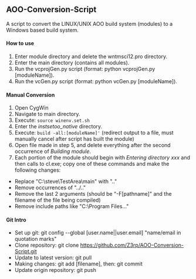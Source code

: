 ## AOO-Conversion-Script

A script to convert the LINUX/UNIX AOO build system (modules) to a Windows based build system.

#### How to use

1. Enter module directory and delete the wntmsci12.pro directory.
2. Enter the main directory (contains all modules).
2. Run the vcprojGen.py script (format: python vcprojGen.py [moduleName]).
3. Run the vcGen.py script (format: python vcGen.py [moduleName]).

#### Manual Conversion
1. Open CygWin
2. Navigate to main directory.
3. Execute: ```source winenv.set.sh```
4. Enter the *instsetoo_native* directory.
5. Execute: ```build -all:[moduleName]'``` (redirect output to a file, must manually cancel after script has built the module)
6. Open file made in step 5, and delete everything after the second occurrence of *Building module*.
7. Each portion of the module should begin with *Entering directory xxx* and then calls to cl.exe; copy one of these commands and make the following changes:
  - Replace "C:\steve\TestArea\main" with ".."
  - Remove occurrences of "../.."
  - Remove the last 2 arguments (should be "-F[pathname]" and the filename of the file being compiled)
  - Remove include paths like "C:\Program Files..."

#### Git Intro

- Set up git: git config --global [user.name||user.email] "name/email in quotation marks"
- Clone repository: git clone https://github.com/Z3rp/AOO-Conversion-Script.git
- Update to latest version: git pull
- Making changes: git add [filename], then: git commit
- Update origin repository: git push

